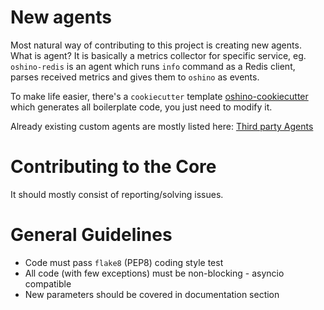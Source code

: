 New agents
==========
Most natural way of contributing to this project is creating new agents.
What is agent? It is basically a metrics collector for specific service, 
eg. `oshino-redis` is an agent which runs `info` command as a Redis client,
parses received metrics and gives them to `oshino` as events.

To make life easier, there's a `cookiecutter` template [oshino-cookiecutter](https://github.com/CodersOfTheNight/oshino-cookiecutter)
which generates all boilerplate code, you just need to modify it.

Already existing custom agents are mostly listed here: [Third party Agents](https://github.com/CodersOfTheNight/oshino/blob/master/docs/thirdparty.md)

Contributing to the Core
========================
It should mostly consist of reporting/solving issues. 

General Guidelines
===================
- Code must pass `flake8` (PEP8) coding style test
- All code (with few exceptions) must be non-blocking - asyncio compatible
- New parameters should be covered in documentation section
